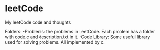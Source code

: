 # leetCode
My leetCode code and thoughts

Folders:
    -Problems: the problems in LeetCode. Each problem has a folder with code.c and description.txt in it.
    -Code Library: Some useful library used for solving problems. All implemented by c.
